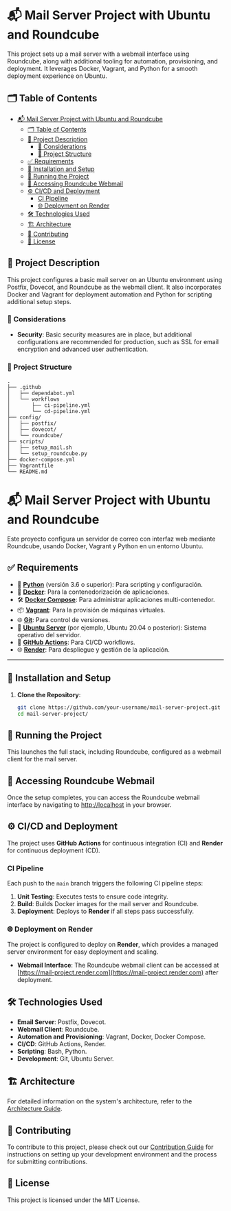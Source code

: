 # 📬 Mail Server Project with Ubuntu and Roundcube

This project sets up a mail server with a webmail interface using Roundcube, along with additional tooling for automation, provisioning, and deployment. It leverages Docker, Vagrant, and Python for a smooth deployment experience on Ubuntu.

## 🗂️ Table of Contents

- [📬 Mail Server Project with Ubuntu and Roundcube](#-mail-server-project-with-ubuntu-and-roundcube)
  - [🗂️ Table of Contents](#️-table-of-contents)
  - [📖 Project Description](#-project-description)
    - [🛑 Considerations](#-considerations)
    - [📂 Project Structure](#-project-structure)
  - [✅ Requirements](#-requirements)
  - [🔧 Installation and Setup](#-installation-and-setup)
  - [🚀 Running the Project](#-running-the-project)
  - [📧 Accessing Roundcube Webmail](#-accessing-roundcube-webmail)
  - [⚙️ CI/CD and Deployment](#️-cicd-and-deployment)
    - [CI Pipeline](#ci-pipeline)
    - [🌐 Deployment on Render](#-deployment-on-render)
  - [🛠️ Technologies Used](#️-technologies-used)
  - [🏗️ Architecture](#️-architecture)
  - [🤝 Contributing](#-contributing)
  - [📜 License](#-license)

## 📖 Project Description

This project configures a basic mail server on an Ubuntu environment using Postfix, Dovecot, and Roundcube as the webmail client. It also incorporates Docker and Vagrant for deployment automation and Python for scripting additional setup steps.

### 🛑 Considerations

- **Security**: Basic security measures are in place, but additional configurations are recommended for production, such as SSL for email encryption and advanced user authentication.

### 📂 Project Structure

```plaintext
.
├── .github
│   ├── dependabot.yml
│   └── workflows
│       ├── ci-pipeline.yml
│       └── cd-pipeline.yml
├── config/
│   ├── postfix/
│   ├── dovecot/
│   └── roundcube/
├── scripts/
│   ├── setup_mail.sh
│   └── setup_roundcube.py
├── docker-compose.yml
├── Vagrantfile
└── README.md

```

# 📬 Mail Server Project with Ubuntu and Roundcube

Este proyecto configura un servidor de correo con interfaz web mediante Roundcube, usando Docker, Vagrant y Python en un entorno Ubuntu.

## ✅ Requirements

- 🐍 **[Python](https://www.python.org/downloads/)** (versión 3.6 o superior): Para scripting y configuración.
- 🐳 **[Docker](https://www.docker.com/get-started)**: Para la contenedorización de aplicaciones.
- 🛠️ **[Docker Compose](https://docs.docker.com/compose/install/)**: Para administrar aplicaciones multi-contenedor.
- 📦 **[Vagrant](https://www.vagrantup.com/downloads)**: Para la provisión de máquinas virtuales.
- 🌐 **[Git](https://git-scm.com/downloads)**: Para control de versiones.
- 🐧 **[Ubuntu Server](https://ubuntu.com/download/server)** (por ejemplo, Ubuntu 20.04 o posterior): Sistema operativo del servidor.
- 🚀 **[GitHub Actions](https://github.com/features/actions)**: Para CI/CD workflows.
- 🌐 **[Render](https://render.com/)**: Para despliegue y gestión de la aplicación.

---

## 🔧 Installation and Setup

1. **Clone the Repository**:

   ```bash
   git clone https://github.com/your-username/mail-server-project.git
   cd mail-server-project/

   ```

## 🚀 Running the Project

This launches the full stack, including Roundcube, configured as a webmail client for the mail server.

## 📧 Accessing Roundcube Webmail

Once the setup completes, you can access the Roundcube webmail interface by navigating to [http://localhost](http://localhost) in your browser.

## ⚙️ CI/CD and Deployment

The project uses **GitHub Actions** for continuous integration (CI) and **Render** for continuous deployment (CD).

### CI Pipeline

Each push to the `main` branch triggers the following CI pipeline steps:

1. **Unit Testing**: Executes tests to ensure code integrity.
2. **Build**: Builds Docker images for the mail server and Roundcube.
3. **Deployment**: Deploys to **Render** if all steps pass successfully.

### 🌐 Deployment on Render

The project is configured to deploy on **Render**, which provides a managed server environment for easy deployment and scaling.

- **Webmail Interface**: The Roundcube webmail client can be accessed at [https://mail-project.render.com](https://mail-project.render.com) after deployment.

## 🛠️ Technologies Used

- **Email Server**: Postfix, Dovecot.
- **Webmail Client**: Roundcube.
- **Automation and Provisioning**: Vagrant, Docker, Docker Compose.
- **CI/CD**: GitHub Actions, Render.
- **Scripting**: Bash, Python.
- **Development**: Git, Ubuntu Server.

## 🏗️ Architecture

For detailed information on the system's architecture, refer to the [Architecture Guide](./docs/guides/ARCHITECTURE.md).

## 🤝 Contributing

To contribute to this project, please check out our [Contribution Guide](./docs/guides/CONTRIBUTING.md) for instructions on setting up your development environment and the process for submitting contributions.

## 📜 License

This project is licensed under the MIT License.
